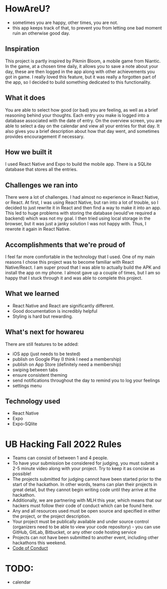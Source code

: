 # HowAreU?
- sometimes you are happy, other times, you are not.
- this app keeps track of that, to prevent you from letting one bad moment ruin an otherwise good day.

## Inspiration
This project is partly inspired by Pikmin Bloom, a mobile game from Niantic.
In the game, at a chosen time daily, it allows you to save a note about your day, these are then logged in the app along with other achievements you got in game.
I really loved this feature, but it was really a forgotten part of the app, so I decided to build something dedicated to this functionality.

## What it does
You are able to select how good (or bad) you are feeling, as well as a brief reasoning behind your thoughts. Each entry you make is logged into a database associated with the date of entry. On the overview screen, you are able to select a day on the calendar and view all your entries for that day.
It also gives you a brief description about how that day went, and sometimes provides encouragement if necessary.

## How we built it
I used React Native and Expo to build the mobile app. There is a SQLite database that stores all the entries. 

## Challenges we ran into
There were a lot of challenges. I had almost no experience in React Native, or React. At first, I was using React Native, but ran into a lot of trouble, so I decided to just rewrite it in React and then find a way to make it into an app. 
This led to huge problems with storing the database (would've required a backend) which was not my goal.
I then tried using local storage in the browser, but it was just a janky solution I was not happy with.
Thus, I rewrote it again in React Native.

## Accomplishments that we're proud of
I feel far more comfortable in the technology that I used. One of my main reasons I chose this project was to become familiar with React Native/React. 
I am super proud that I was able to actually build the APK and install the app on my phone.
I almost gave up a couple of times, but I am so happy that I stuck through it and was able to complete this project.

## What we learned
- React Native and React are significantly different.
- Good documentation is incredibly helpful
- Styling is hard but rewarding.

## What's next for howareu
There are still features to be added:
- iOS app (just needs to be tested)
- publish on Google Play (I think I need a membership)
- publish on App Store (definitely need a membership)
- swiping between tabs
- ensure consistent theming
- send notifications throughout the day to remind you to log your feelings
- settings menu


## Technology used
- React Native
- Expo
- Expo-SQlite

# UB Hacking Fall 2022 Rules 
- Teams can consist of between 1 and 4 people.
- To have your submission be considered for judging, you must submit a 2-5 minute video along with your project. Try to keep it as concise as possible!
- The projects submitted for judging cannot have been started prior to the start of the hackathon. In other words, teams can plan their projects in great detail, but they cannot begin writing code until they arrive at the hackathon.
- Additionally, we are partnering with MLH this year, which means that our hackers must follow their code of conduct which can be found here.
- Any and all resources used must be open source and specified in either the project, or the project description.
- Your project must be publically available and under source control (organizers need to be able to view your code repository) -  you can use GitHub, GitLab, Bitbucket, or any other code hosting service
- Projects can not have been submitted to another event, including other hackathons this weekend.
- [Code of Conduct](https://drive.google.com/file/d/1RH_TtRu6EOHSbOoiSj2h1Q4jswtVILzE/view)

# TODO:
- calendar
